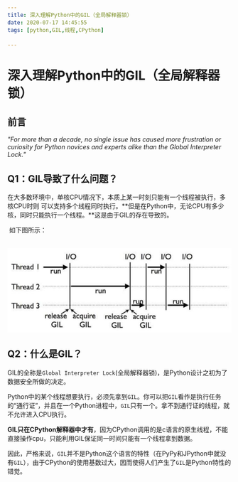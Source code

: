 ```yaml
---
title: 深入理解Python中的GIL（全局解释器锁）
date: 2020-07-17 14:45:55
tags: [python,GIL,线程,CPython]

---
```


# 深入理解Python中的GIL（全局解释器锁）



## 前言

*"For more than a decade, no single issue has caused more frustration or curiosity for Python novices and experts alike than the Global Interpreter Lock."*



## Q1：GIL导致了什么问题？

​		在大多数环境中，单核CPU情况下，本质上某一时刻只能有一个线程被执行，多核CPU时则 可以支持多个线程同时执行。**但是在Python中，无论CPU有多少核，同时只能执行一个线程。**这是由于GIL的存在导致的。

​		如下图所示：

​		![](./gil/0.jpg)



## Q2：什么是GIL？

​		GIL的全称是`Global Interpreter Lock`(全局解释器锁)，是Python设计之初为了数据安全所做的决定。

​		Python中的某个线程想要执行，必须先拿到`GIL`。你可以把`GIL`看作是执行任务的“通行证”，并且在一个Python进程中，`GIL`只有一个。拿不到通行证的线程，就不允许进入CPU执行。

​		**GIL只在CPython解释器中才有**，因为CPython调用的是c语言的原生线程，不能直接操作cpu，只能利用GIL保证同一时间只能有一个线程拿到数据。

​		因此，严格来说，`GIL`并不是Python这个语言的特性（在PyPy和JPython中就没有`GIL`），由于CPython的使用基数过大，因而使得人们产生了`GIL`是Python特性的错觉。